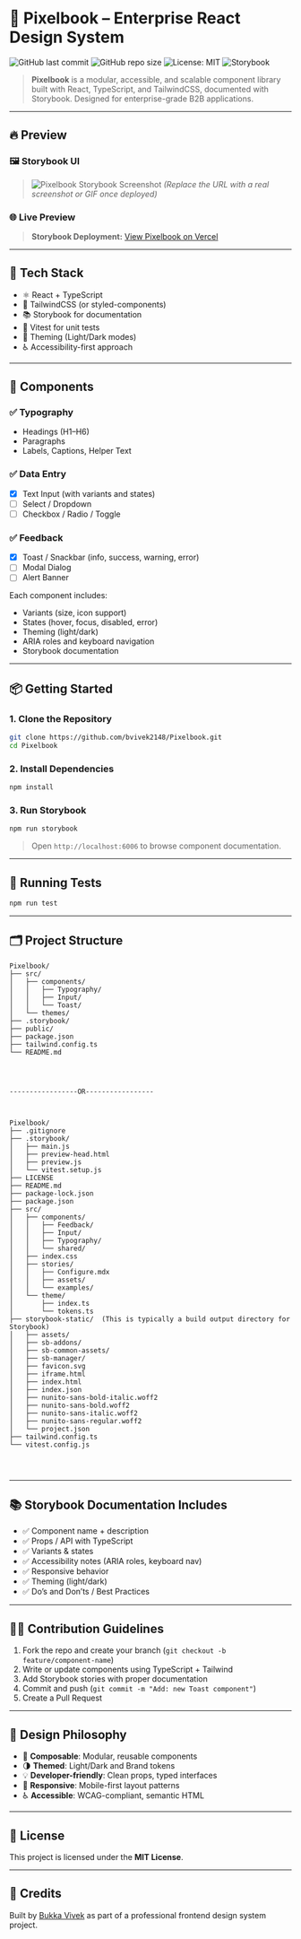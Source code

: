 
# 📘 Pixelbook – Enterprise React Design System

![GitHub last commit](https://img.shields.io/github/last-commit/bvivek2148/Pixelbook)
![GitHub repo size](https://img.shields.io/github/repo-size/bvivek2148/Pixelbook)
![License: MIT](https://img.shields.io/badge/License-MIT-blue.svg)
![Storybook](https://img.shields.io/badge/Storybook-online-orange?logo=storybook)

> **Pixelbook** is a modular, accessible, and scalable component library built with React, TypeScript, and TailwindCSS, documented with Storybook. Designed for enterprise-grade B2B applications.

---

## 🔥 Preview

### 🖼️ Storybook UI
> ![Pixelbook Storybook Screenshot](https://user-images.githubusercontent.com/your-screenshot-url.png)
> *(Replace the URL with a real screenshot or GIF once deployed)*

### 🌐 Live Preview
> **Storybook Deployment:** [View Pixelbook on Vercel](https://pixelbook-51gu0npss-vivek-bukkas-projects.vercel.app/?path=/docs/components-feedback--docs)

---

## 🚀 Tech Stack

- ⚛️ React + TypeScript
- 🎨 TailwindCSS (or styled-components)
- 📚 Storybook for documentation
- 🧪 Vitest for unit tests
- 🌙 Theming (Light/Dark modes)
- ♿ Accessibility-first approach

---

## 🧱 Components

### ✅ Typography
- Headings (H1–H6)
- Paragraphs
- Labels, Captions, Helper Text

### ✅ Data Entry
- [x] Text Input (with variants and states)
- [ ] Select / Dropdown
- [ ] Checkbox / Radio / Toggle

### ✅ Feedback
- [x] Toast / Snackbar (info, success, warning, error)
- [ ] Modal Dialog
- [ ] Alert Banner

Each component includes:
- Variants (size, icon support)
- States (hover, focus, disabled, error)
- Theming (light/dark)
- ARIA roles and keyboard navigation
- Storybook documentation

---

## 📦 Getting Started

### 1. Clone the Repository

```bash
git clone https://github.com/bvivek2148/Pixelbook.git
cd Pixelbook
```

### 2. Install Dependencies

```bash
npm install
```

### 3. Run Storybook

```bash
npm run storybook
```

> Open `http://localhost:6006` to browse component documentation.

---

## 🧪 Running Tests

```bash
npm run test
```

---

## 🗂️ Project Structure

```
Pixelbook/
├── src/
│   ├── components/
│   │   ├── Typography/
│   │   ├── Input/
│   │   └── Toast/
│   └── themes/
├── .storybook/
├── public/
├── package.json
├── tailwind.config.ts
└── README.md




-----------------OR-----------------



Pixelbook/
├── .gitignore
├── .storybook/
│   ├── main.js
│   ├── preview-head.html
│   ├── preview.js
│   └── vitest.setup.js
├── LICENSE
├── README.md
├── package-lock.json
├── package.json
├── src/
│   ├── components/
│   │   ├── Feedback/
│   │   ├── Input/
│   │   ├── Typography/
│   │   └── shared/
│   ├── index.css
│   ├── stories/
│   │   ├── Configure.mdx
│   │   ├── assets/
│   │   └── examples/
│   └── theme/
│       ├── index.ts
│       └── tokens.ts
├── storybook-static/  (This is typically a build output directory for Storybook)
│   ├── assets/
│   ├── sb-addons/
│   ├── sb-common-assets/
│   ├── sb-manager/
│   ├── favicon.svg
│   ├── iframe.html
│   ├── index.html
│   ├── index.json
│   ├── nunito-sans-bold-italic.woff2
│   ├── nunito-sans-bold.woff2
│   ├── nunito-sans-italic.woff2
│   ├── nunito-sans-regular.woff2
│   └── project.json
├── tailwind.config.ts
└── vitest.config.js




```

---

## 📚 Storybook Documentation Includes

- ✅ Component name + description
- ✅ Props / API with TypeScript
- ✅ Variants & states
- ✅ Accessibility notes (ARIA roles, keyboard nav)
- ✅ Responsive behavior
- ✅ Theming (light/dark)
- ✅ Do’s and Don’ts / Best Practices

---

## 👨‍💻 Contribution Guidelines

1. Fork the repo and create your branch (`git checkout -b feature/component-name`)
2. Write or update components using TypeScript + Tailwind
3. Add Storybook stories with proper documentation
4. Commit and push (`git commit -m "Add: new Toast component"`)
5. Create a Pull Request

---

## 📐 Design Philosophy

- 🧩 **Composable**: Modular, reusable components
- 🌗 **Themed**: Light/Dark and Brand tokens
- 💡 **Developer-friendly**: Clean props, typed interfaces
- 📱 **Responsive**: Mobile-first layout patterns
- ♿ **Accessible**: WCAG-compliant, semantic HTML

---

## 📜 License

This project is licensed under the **MIT License**.

---

## 🙌 Credits

Built by [Bukka Vivek](https://github.com/bvivek2148) as part of a professional frontend design system project.
